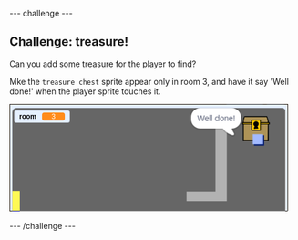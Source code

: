 --- challenge ---
## Challenge: treasure!

Can you add some treasure for the player to find?

Mke the `treasure chest` sprite appear only in room 3, and have it say 'Well done!' when the player sprite touches it.

![screenshot](images/world-treasure.png)

--- /challenge ---
